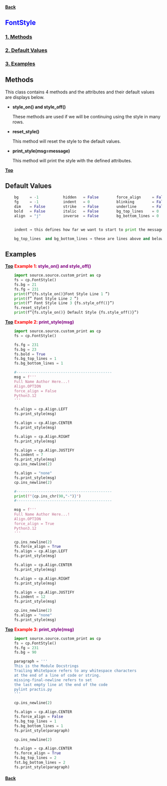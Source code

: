 #### [Back](README.md) 
## <span style="color:blue"> <strong> FontStyle </strong> </span>
### [1. Methods](#methods)
### [2. Default Values](#default-values)
### [3. Examples](#examples)


## Methods

This class contains 4 methods and the attributes and their default values are displays below.

+ **style_on() and style_off()** 

    These methods are used if we will be continuing using the style in many rows.

+ **reset_style()** 

    This method will reset the style to the default values.

+ **print_style(msg=message)**

    This method will print the style with the defined attributes.

[**Top**](#fontstyle)

## Default Values

```python
	bg     = -1           hidden   = False        force_align     = False 
    fg     = -1           indent   = 0            blinking        = False
    dim    = False        strike   = False        underline       = False
	bold   = False        italic   = False        bg_top_lines    = 0
    align  = "j"          inverse  = False	      bg_bottom_lines = 0
        	   

	indent → this defines how far we want to start to print the message from the left, it works with style_on and print_style.

	bg_top_lines  and bg_bottom_lines → these are lines above and below the message with the bg specified.
```

## Examples

[**Top**](#fontstyle) <span style="color:red"> <strong> Example 1: <span style="color:purple"> style_on() and style_off() </span> </strong> </span>

```python
	import source.source.custom_print as cp
	fs = cp.FontStyle()
	fs.bg = 21
	fs.fg = 231
	print(f”{fs.style_on()}Font Style Line 1 ”)
	print(f” Font Style Line 2 ”)
	print(f” Font Style Line 3 {fs.style_off()}”)
	fs.reset_style()
	print(f”{fs.style_on()} Default Style {fs.style_off()}”)	
```

[**Top**](#fontstyle) <span style="color:red"> <strong> Example 2: <span style="color:purple"> print_style(msg) </span> </strong> </span>

```python
    import source.source.custom_print as cp
    fs = cp.FontStyle()

    fs.fg = 231
    fs.bg = 23
    fs.bold = True
    fs.bg_top_lines = 1
    fs.bg_bottom_lines = 1

    #-------------------------------------------
    msg = f'''
    Full Name Author Here...!
    Align.OPTION
    force_align = False
    Python3.12
    '''

    fs.align = cp.Align.LEFT
    fs.print_style(msg)

    fs.align = cp.Align.CENTER
    fs.print_style(msg)

    fs.align = cp.Align.RIGHT
    fs.print_style(msg)

    fs.align = cp.Align.JUSTIFY
    fs.indent = 7
    fs.print_style(msg)
    cp.ins_newline(2)

    fs.align = "none"
    fs.print_style(msg)
    cp.ins_newline(2)

    #-------------------------------------------
    print(f"{cp.ins_chr(90,"-")}")
    #-------------------------------------------

    msg = f'''
    Full Name Author Here...!
    Align.OPTION
    force_align = True
    Python3.12
    '''

    cp.ins_newline(2)
    fs.force_align = True
    fs.align = cp.Align.LEFT
    fs.print_style(msg)

    fs.align = cp.Align.CENTER
    fs.print_style(msg)

    fs.align = cp.Align.RIGHT
    fs.print_style(msg)

    fs.align = cp.Align.JUSTIFY
    fs.indent = 12
    fs.print_style(msg)

    cp.ins_newline(2)
    fs.align = "none"
    fs.print_style(msg)
```

[**Top**](#fontstyle) <span style="color:red"> <strong> Example 3: <span style="color:purple"> print_style(msg) </span> </strong> </span>

```python
    import source.source.custom_print as cp
    fs = cp.FontStyle()
    fs.fg = 231
    fs.bg = 90

    paragraph = '''
	This is the Module Docstrings
	Trailing WhiteSpace refers to any whitespace characters 
	at the end of a line of code or string.
	missing-final-newline refers to set
	the last empty line at the end of the code
	pylint practis.py
	'''

    cp.ins_newline(2)

	fs.align = cp.Align.CENTER
	fs.force_align = False
	fs.bg_top_lines = 1
	fs.bg_bottom_lines = 1
	fs.print_style(paragraph)

	cp.ins_newline(2)

	fs.align = cp.Align.CENTER
	fs.force_align = True
	fs.bg_top_lines = 2
	fst.bg_bottom_lines = 2
	fs.print_style(paragraph)
```
#### [Back](README.md)